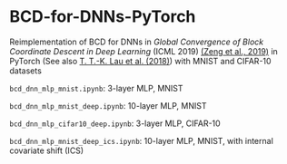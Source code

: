 # BCD-for-DNNs-PyTorch

Reimplementation of BCD for DNNs in *Global Convergence of Block Coordinate Descent in Deep Learning* (ICML 2019) [(Zeng et al., 2019)](https://arxiv.org/abs/1803.00225) in PyTorch (See also [T. T.-K. Lau et al. (2018)](https://openreview.net/forum?id=HycIjFkPM)) with MNIST and CIFAR-10 datasets

```bcd_dnn_mlp_mnist.ipynb```: 3-layer MLP, MNIST

```bcd_dnn_mlp_mnist_deep.ipynb```: 10-layer MLP, MNIST

```bcd_dnn_mlp_cifar10_deep.ipynb```: 3-layer MLP, CIFAR-10

```bcd_dnn_mlp_mnist_deep_ics.ipynb```: 10-layer MLP, MNIST, with internal covariate shift (ICS)

